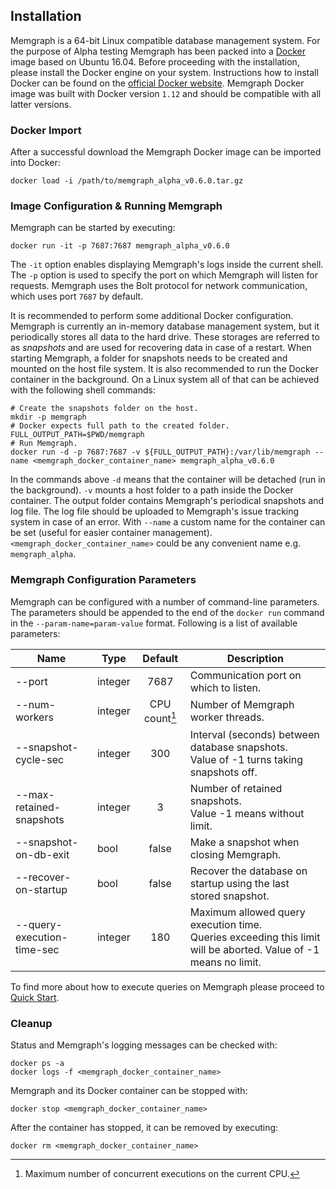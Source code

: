 ## Installation

Memgraph is a 64-bit Linux compatible database management system. For the
purpose of Alpha testing Memgraph has been packed into a
[Docker](https://www.docker.com) image based on Ubuntu 16.04. Before
proceeding with the installation, please install the Docker engine on your
system.  Instructions how to install Docker can be found on the
[official Docker website](https://docs.docker.com/engine/installation).
Memgraph Docker image was built with Docker version `1.12` and should be
compatible with all latter versions.

### Docker Import

After a successful download the Memgraph Docker image
can be imported into Docker:

```
docker load -i /path/to/memgraph_alpha_v0.6.0.tar.gz
```

### Image Configuration & Running Memgraph

Memgraph can be started by executing:

```
docker run -it -p 7687:7687 memgraph_alpha_v0.6.0
```

The `-it` option enables displaying Memgraph's logs inside the current shell.
The `-p` option is used to specify the port on which Memgraph will listen for
requests. Memgraph uses the Bolt protocol for network communication, which
uses port `7687` by default.

It is recommended to perform some additional Docker configuration. Memgraph is
currently an in-memory database management system, but it periodically stores
all data to the hard drive. These storages are referred to as *snapshots* and
are used for recovering data in case of a restart.  When starting Memgraph, a
folder for snapshots needs to be created and mounted on the host file system.
It is also recommended to run the Docker container in the background.  On a
Linux system all of that can be achieved with the following shell commands:

```
# Create the snapshots folder on the host.
mkdir -p memgraph
# Docker expects full path to the created folder.
FULL_OUTPUT_PATH=$PWD/memgraph
# Run Memgraph.
docker run -d -p 7687:7687 -v ${FULL_OUTPUT_PATH}:/var/lib/memgraph --name <memgraph_docker_container_name> memgraph_alpha_v0.6.0
```

In the commands above `-d` means that the container will be detached (run in
the background).  `-v` mounts a host folder to a path inside the Docker
container. The output folder contains Memgraph's periodical snapshots and log
file.  The log file should be uploaded to Memgraph's issue tracking system in
case of an error.  With `--name` a custom name for the container can be set
(useful for easier container management).  `<memgraph_docker_container_name>`
could be any convenient name e.g.  `memgraph_alpha`.

### Memgraph Configuration Parameters

Memgraph can be configured with a number of command-line parameters.  The
parameters should be appended to the end of the `docker run` command in the
`--param-name=param-value` format.  Following is a list of available
parameters:

 Name  | Type | Default | Description
-------|------|:-------:|-------------
 --port | integer | 7687 | Communication port on which to listen.
 --num-workers | integer | CPU count[^1] |  Number of Memgraph worker threads.
 --snapshot-cycle-sec | integer | 300 | Interval (seconds) between database snapshots.<br/>Value of -1 turns taking snapshots off.
 --max-retained-snapshots | integer | 3 | Number of retained snapshots.<br/>Value -1 means without limit.
 --snapshot-on-db-exit | bool | false | Make a snapshot when closing Memgraph.
 --recover-on-startup | bool | false | Recover the database on startup using the last<br/>stored snapshot.
 --query-execution-time-sec | integer | 180 | Maximum allowed query execution time. <br/>Queries exceeding this limit will be aborted. Value of -1 means no limit.

[^1]: Maximum number of concurrent executions on the current CPU.

To find more about how to execute queries on Memgraph please proceed to
[Quick Start](quick-start.md).

### Cleanup

Status and Memgraph's logging messages can be checked with:

```
docker ps -a
docker logs -f <memgraph_docker_container_name>
```


Memgraph and its Docker container can be stopped with:

```
docker stop <memgraph_docker_container_name>
```

After the container has stopped, it can be removed by
executing:

```
docker rm <memgraph_docker_container_name>
```

